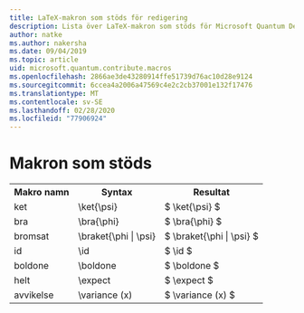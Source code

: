 ```yaml
---
title: LaTeX-makron som stöds för redigering
description: Lista över LaTeX-makron som stöds för Microsoft Quantum Development Kit-dokumentationen.
author: natke
ms.author: nakersha
ms.date: 09/04/2019
ms.topic: article
uid: microsoft.quantum.contribute.macros
ms.openlocfilehash: 2866ae3de43280914ffe51739d76ac10d28e9124
ms.sourcegitcommit: 6ccea4a2006a47569c4e2c2cb37001e132f17476
ms.translationtype: MT
ms.contentlocale: sv-SE
ms.lasthandoff: 02/28/2020
ms.locfileid: "77906924"
---
```

# <a name="supported-macros"></a>Makron som stöds

<table>
<tr><th>Makro namn</th><th>Syntax</th><th>Resultat</th></tr>
<tr><td>ket</td><td>\ket{\psi}</td><td>$ \ket{\psi} $</td></tr>
<tr><td>bra</td><td>\bra{\phi}</td><td>$ \bra{\phi} $</td></tr>
<tr><td>bromsat</td><td>\braket{\phi | \psi}</td><td>$ \braket{\phi | \psi} $</td></tr>
<tr><td>id</td><td>\id</td><td>$ \id $</td></tr>
<tr><td>boldone</td><td>\boldone</td><td>$ \boldone $</td></tr>
<tr><td>helt</td><td>\expect</td><td>$ \expect $</td></tr>
<tr><td>avvikelse</td><td>\variance (x)</td><td>$ \variance (x) $</td></tr>
</table>